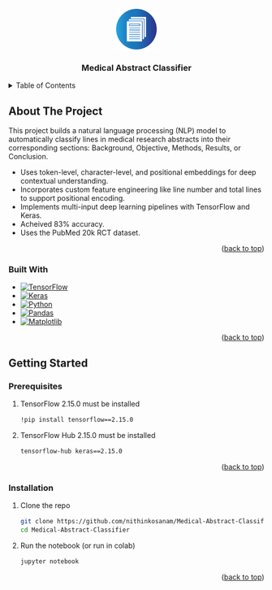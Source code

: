 
<!-- PROJECT LOGO -->
<br />
<div align="center">
  <a href="https://github.com/othneildrew/Best-README-Template">
    <img src="assets/logo_document.png" alt="Logo" width="80" height="80">
  </a>

  <h3 align="center">Medical Abstract Classifier</h3>
</div>

<!-- TABLE OF CONTENTS -->
<details>
  <summary>Table of Contents</summary>
  <ol>
    <li>
      <a href="#about-the-project">About The Project</a>
      <ul>
        <li><a href="#built-with">Built With</a></li>
      </ul>
    </li>
    <li>
      <a href="#getting-started">Getting Started</a>
      <ul>
        <li><a href="#prerequisites">Prerequisites</a></li>
        <li><a href="#installation">Installation</a></li>
      </ul>
    </li>
  </ol>
</details>



<!-- ABOUT THE PROJECT -->
## About The Project

This project builds a natural language processing (NLP) model to automatically classify lines in medical research abstracts into their corresponding sections: Background, Objective, Methods, Results, or Conclusion.

* Uses token-level, character-level, and positional embeddings for deep contextual understanding.
* Incorporates custom feature engineering like line number and total lines to support positional encoding. 
* Implements multi-input deep learning pipelines with TensorFlow and Keras.
* Acheived 83% accuracy.
* Uses the PubMed 20k RCT dataset.

<p align="right">(<a href="#readme-top">back to top</a>)</p>

### Built With
* [![TensorFlow][TensorFlow]][TensorFlow-url]
* [![Keras][Keras]][Keras-url]
* [![Python][Python]][Python-url]
* [![Pandas][Pandas]][Pandas-url]
* [![Matplotlib][Matplotlib]][Matplotlib-url]
<p align="right">(<a href="#readme-top">back to top</a>)</p>



<!-- GETTING STARTED -->
## Getting Started
### Prerequisites
1. TensorFlow 2.15.0 must be installed
    ```sh
    !pip install tensorflow==2.15.0 
    ```

2. TensorFlow Hub 2.15.0 must be installed
    ```sh
    tensorflow-hub keras==2.15.0
    ```
<p align="right">(<a href="#readme-top">back to top</a>)</p>


### Installation
1. Clone the repo
   ```sh
   git clone https://github.com/nithinkosanam/Medical-Abstract-Classifier.git
   cd Medical-Abstract-Classifier
   ```
2. Run the notebook (or run in colab)
   ```sh
   jupyter notebook
   ```
<p align="right">(<a href="#readme-top">back to top</a>)</p>



<!-- MARKDOWN LINKS & IMAGES -->
[Python-url]: https://www.python.org/  
[Python]: https://img.shields.io/badge/Python-3776AB?style=for-the-badge&logo=python&logoColor=%23FFFFFF

[TensorFlow-url]: https://www.tensorflow.org/  
[TensorFlow]: https://img.shields.io/badge/TensorFlow-FF6F00?style=for-the-badge&logo=tensorflow&logoColor=%23FFFFFF

[Pandas-url]: https://pandas.pydata.org/  
[Pandas]: https://img.shields.io/badge/Pandas-150458?style=for-the-badge&logo=pandas&logoColor=white

[Matplotlib-url]: https://matplotlib.org/  
[Matplotlib]: https://img.shields.io/badge/Matplotlib-11557C?style=for-the-badge&logo=matplotlib&logoColor=white

[Keras-url]: https://keras.io/  
[Keras]: https://img.shields.io/badge/Keras-D00000?style=for-the-badge&logo=keras&logoColor=white
